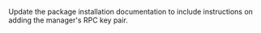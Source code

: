 Update the package installation documentation to include instructions on adding the manager's RPC key pair.

